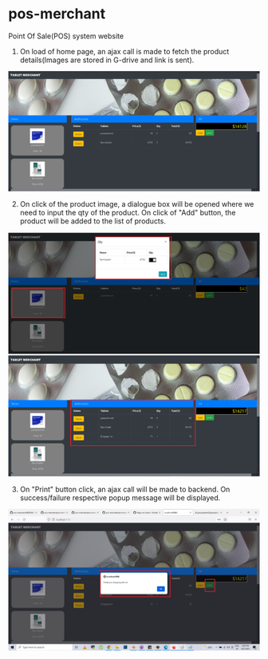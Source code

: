 # pos-merchant
Point Of Sale(POS) system website

1. On load of home page, an ajax call is made to fetch the product details(Images are stored in G-drive and link is sent).

![Home](https://github.com/Ranjith2434/pos-merchant/blob/master/pos-home.png?raw=true)

2. On click of the product image, a dialogue box will be opened where we need to input the 
qty of the product. On click of "Add" button, the product will be added to the list of products. 

![Add Product](https://github.com/Ranjith2434/pos-merchant/blob/master/pos-add-product.png?raw=true)
![Product list](https://github.com/Ranjith2434/pos-merchant/blob/master/pos-product-list.png?raw=true)

3. On "Print" button click, an ajax call will be made to backend. On success/failure respective 
popup message will be displayed.

![Print](https://github.com/Ranjith2434/pos-merchant/blob/master/pos-print.png?raw=true)